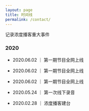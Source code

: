 ```yaml
---
layout: page
title: 时间线
permalink: /contact/
---
```


记录浓度播客重大事件

### 2020

* 2020.06.02 ｜ 第一期节目全网上线

* 2020.06.02 ｜ 第一期节目全网上线

* 2020.06.02 ｜ 第一期节目全网上线

* 2020.05.24 ｜ 第一次线下录音

* 2020.02.28 ｜ 浓度播客建台